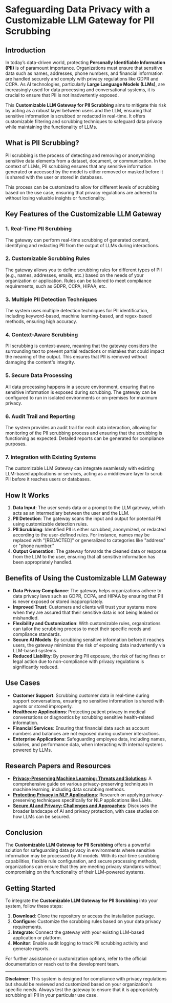 # Safeguarding Data Privacy with a Customizable LLM Gateway for PII Scrubbing

## Introduction

In today’s data-driven world, protecting **Personally Identifiable Information (PII)** is of paramount importance. Organizations must ensure that sensitive data such as names, addresses, phone numbers, and financial information are handled securely and comply with privacy regulations like GDPR and CCPA. As AI technologies, particularly **Large Language Models (LLMs)**, are increasingly used for data processing and conversational systems, it is crucial to ensure that PII is not inadvertently exposed.

This **Customizable LLM Gateway for PII Scrubbing** aims to mitigate this risk by acting as a robust layer between users and the LLM, ensuring that sensitive information is scrubbed or redacted in real-time. It offers customizable filtering and scrubbing techniques to safeguard data privacy while maintaining the functionality of LLMs.

## What is PII Scrubbing?

PII scrubbing is the process of detecting and removing or anonymizing sensitive data elements from a dataset, document, or communication. In the context of LLMs, PII scrubbing ensures that any sensitive information generated or accessed by the model is either removed or masked before it is shared with the user or stored in databases.

This process can be customized to allow for different levels of scrubbing based on the use case, ensuring that privacy regulations are adhered to without losing valuable insights or functionality.

## Key Features of the Customizable LLM Gateway

### 1. **Real-Time PII Scrubbing**

   The gateway can perform real-time scrubbing of generated content, identifying and redacting PII from the output of LLMs during interactions.

### 2. **Customizable Scrubbing Rules**

   The gateway allows you to define scrubbing rules for different types of PII (e.g., names, addresses, emails, etc.) based on the needs of your organization or application. Rules can be tailored to meet compliance requirements, such as GDPR, CCPA, HIPAA, etc.

### 3. **Multiple PII Detection Techniques**

   The system uses multiple detection techniques for PII identification, including keyword-based, machine learning-based, and regex-based methods, ensuring high accuracy.

### 4. **Context-Aware Scrubbing**

   PII scrubbing is context-aware, meaning that the gateway considers the surrounding text to prevent partial redactions or mistakes that could impact the meaning of the output. This ensures that PII is removed without damaging the content's integrity.

### 5. **Secure Data Processing**

   All data processing happens in a secure environment, ensuring that no sensitive information is exposed during scrubbing. The gateway can be configured to run in isolated environments or on-premises for maximum privacy.

### 6. **Audit Trail and Reporting**

   The system provides an audit trail for each data interaction, allowing for monitoring of the PII scrubbing process and ensuring that the scrubbing is functioning as expected. Detailed reports can be generated for compliance purposes.

### 7. **Integration with Existing Systems**

   The customizable LLM Gateway can integrate seamlessly with existing LLM-based applications or services, acting as a middleware layer to scrub PII before it reaches users or databases.

## How It Works

1. **Data Input**: The user sends data or a prompt to the LLM gateway, which acts as an intermediary between the user and the LLM.
2. **PII Detection**: The gateway scans the input and output for potential PII using customizable detection rules.
3. **PII Scrubbing**: Identified PII is either scrubbed, anonymized, or redacted according to the user-defined rules. For instance, names may be replaced with "[REDACTED]" or generalized to categories like "address" or "phone number."
4. **Output Generation**: The gateway forwards the cleaned data or response from the LLM to the user, ensuring that all sensitive information has been appropriately handled.

## Benefits of Using the Customizable LLM Gateway

- **Data Privacy Compliance**: The gateway helps organizations adhere to data privacy laws such as GDPR, CCPA, and HIPAA by ensuring that PII is never exposed or stored inappropriately.
- **Improved Trust**: Customers and clients will trust your systems more when they are assured that their sensitive data is not being leaked or mishandled.
- **Flexibility and Customization**: With customizable rules, organizations can tailor the scrubbing process to meet their specific needs and compliance standards.
- **Secure AI Models**: By scrubbing sensitive information before it reaches users, the gateway minimizes the risk of exposing data inadvertently via LLM-based systems.
- **Reduced Liability**: By preventing PII exposure, the risk of facing fines or legal action due to non-compliance with privacy regulations is significantly reduced.

## Use Cases

- **Customer Support**: Scrubbing customer data in real-time during support conversations, ensuring no sensitive information is shared with agents or stored improperly.
- **Healthcare Applications**: Protecting patient privacy in medical conversations or diagnostics by scrubbing sensitive health-related information.
- **Financial Services**: Ensuring that financial data such as account numbers and balances are not exposed during customer interactions.
- **Enterprise Applications**: Safeguarding employee data, including names, salaries, and performance data, when interacting with internal systems powered by LLMs.

## Research Papers and Resources

- **[Privacy-Preserving Machine Learning: Threats and Solutions](https://arxiv.org/abs/2002.02752)**: A comprehensive guide on various privacy-preserving techniques in machine learning, including data scrubbing methods.
- **[Protecting Privacy in NLP Applications](https://www.journals.elsevier.com/computer-security)**: Research on applying privacy-preserving techniques specifically for NLP applications like LLMs.
- **[Secure AI and Privacy: Challenges and Approaches](https://www.sciencedirect.com/science/article/abs/pii/S1571066121000123)**: Discusses the broader landscape of AI and privacy protection, with case studies on how LLMs can be secured.

## Conclusion

The **Customizable LLM Gateway for PII Scrubbing** offers a powerful solution for safeguarding data privacy in environments where sensitive information may be processed by AI models. With its real-time scrubbing capabilities, flexible rule configuration, and secure processing methods, organizations can ensure that they are meeting privacy standards without compromising on the functionality of their LLM-powered systems.

## Getting Started

To integrate the **Customizable LLM Gateway for PII Scrubbing** into your system, follow these steps:

1. **Download**: Clone the repository or access the installation package.
2. **Configure**: Customize the scrubbing rules based on your data privacy requirements.
3. **Integrate**: Connect the gateway with your existing LLM-based application or platform.
4. **Monitor**: Enable audit logging to track PII scrubbing activity and generate reports.

For further assistance or customization options, refer to the official documentation or reach out to the development team.

---

**Disclaimer**: This system is designed for compliance with privacy regulations but should be reviewed and customized based on your organization's specific needs. Always test the gateway to ensure that it is appropriately scrubbing all PII in your particular use case.
